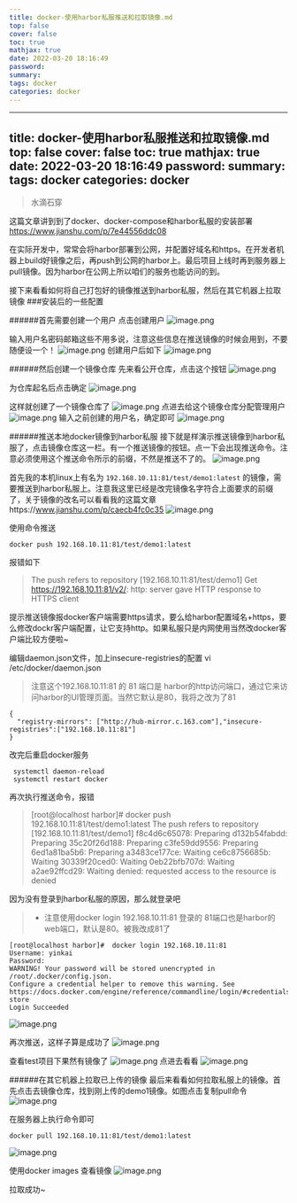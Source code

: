 ```yaml
---
title: docker-使用harbor私服推送和拉取镜像.md
top: false
cover: false
toc: true
mathjax: true
date: 2022-03-20 18:16:49
password:
summary:
tags: docker
categories: docker
---
```

---
title: docker-使用harbor私服推送和拉取镜像.md
top: false
cover: false
toc: true
mathjax: true
date: 2022-03-20 18:16:49
password:
summary:
tags: docker
categories: docker
---
>水滴石穿


这篇文章讲到到了docker、docker-compose和harbor私服的安装部署 https://www.jianshu.com/p/7e44556ddc08

在实际开发中，常常会将harbor部署到公网，并配置好域名和https。在开发者机器上build好镜像之后，再push到公网的harbor上。最后项目上线时再到服务器上pull镜像。因为harbor在公网上所以咱们的服务也能访问的到。


接下来看看如何将自己打包好的镜像推送到harbor私服，然后在其它机器上拉取镜像
###安装后的一些配置

######首先需要创建一个用户
点击创建用户
![image.png](https://upload-images.jianshu.io/upload_images/13965490-674946d00961c082.png?imageMogr2/auto-orient/strip%7CimageView2/2/w/1240)



输入用户名密码邮箱这些不用多说，注意这些信息在推送镜像的时候会用到，不要随便设一个！
![image.png](https://upload-images.jianshu.io/upload_images/13965490-0d4651f86a8f6a69.png?imageMogr2/auto-orient/strip%7CimageView2/2/w/1240)
创建用户后如下
![image.png](https://upload-images.jianshu.io/upload_images/13965490-40335c776fe40510.png?imageMogr2/auto-orient/strip%7CimageView2/2/w/1240)


######然后创建一个镜像仓库
先来看公开仓库，点击这个按钮
![image.png](https://upload-images.jianshu.io/upload_images/13965490-10c35ca9d1317afd.png?imageMogr2/auto-orient/strip%7CimageView2/2/w/1240)

为仓库起名后点击确定
![image.png](https://upload-images.jianshu.io/upload_images/13965490-aaf0aaa9bf5b6de3.png?imageMogr2/auto-orient/strip%7CimageView2/2/w/1240)

这样就创建了一个镜像仓库了
![image.png](https://upload-images.jianshu.io/upload_images/13965490-134706342664c70d.png?imageMogr2/auto-orient/strip%7CimageView2/2/w/1240)
点进去给这个镜像仓库分配管理用户
![image.png](https://upload-images.jianshu.io/upload_images/13965490-d431d2c37bcab475.png?imageMogr2/auto-orient/strip%7CimageView2/2/w/1240)
输入之前创建的用户名，确定即可
![image.png](https://upload-images.jianshu.io/upload_images/13965490-cc3ac23aa7965a2f.png?imageMogr2/auto-orient/strip%7CimageView2/2/w/1240)


######推送本地docker镜像到harbor私服
接下就是样演示推送镜像到harbor私服了，点击镜像仓库这一栏。有一个推送镜像的按钮。点一下会出现推送命令。注意必须使用这个推送命令所示的前缀，不然是推送不了的。
![image.png](https://upload-images.jianshu.io/upload_images/13965490-7a37d30e00b93c58.png?imageMogr2/auto-orient/strip%7CimageView2/2/w/1240)


首先我的本机linux上有名为 `192.168.10.11:81/test/demo1:latest`  的镜像，需要推送到harbor私服上。注意我这里已经是改完镜像名字符合上面要求的前缀了，关于镜像的改名可以看看我的这篇文章https://www.jianshu.com/p/caecb4fc0c35
![image.png](https://upload-images.jianshu.io/upload_images/13965490-aa5bfa137a4ada45.png?imageMogr2/auto-orient/strip%7CimageView2/2/w/1240)



使用命令推送
~~~
docker push 192.168.10.11:81/test/demo1:latest
~~~
报错如下
>The push refers to repository [192.168.10.11:81/test/demo1]
Get https://192.168.10.11:81/v2/: http: server gave HTTP response to HTTPS client

提示推送镜像报docker客户端需要https请求，要么给harbor配置域名+https，要么修改dockr客户端配置，让它支持http。如果私服只是内网使用当然改docker客户端比较方便啦~

编辑daemon.json文件，加上insecure-registries的配置
vi /etc/docker/daemon.json

>注意这个192.168.10.11:81 的 81 端口是 harbor的http访问端口，通过它来访问harbor的UI管理页面。当然它默认是80，我将之改为了81
~~~
{
  "registry-mirrors": ["http://hub-mirror.c.163.com"],"insecure-registries":["192.168.10.11:81"]
}

~~~

改完后重启docker服务
~~~
 systemctl daemon-reload
 systemctl restart docker

~~~

再次执行推送命令，报错
>[root@localhost harbor]# docker push 192.168.10.11:81/test/demo1:latest
The push refers to repository [192.168.10.11:81/test/demo1]
f8c4d6c65078: Preparing 
d132b54fabdd: Preparing 
35c20f26d188: Preparing 
c3fe59dd9556: Preparing 
6ed1a81ba5b6: Preparing 
a3483ce177ce: Waiting 
ce6c8756685b: Waiting 
30339f20ced0: Waiting 
0eb22bfb707d: Waiting 
a2ae92ffcd29: Waiting 
denied: requested access to the resource is denied

因为没有登录到harbor私服的原因，那么就登录吧
>- 注意使用docker login 192.168.10.11:81 登录的 81端口也是harbor的web端口，默认是80。被我改成81了
~~~
[root@localhost harbor]#  docker login 192.168.10.11:81
Username: yinkai
Password: 
WARNING! Your password will be stored unencrypted in /root/.docker/config.json.
Configure a credential helper to remove this warning. See
https://docs.docker.com/engine/reference/commandline/login/#credentials-store
Login Succeeded
~~~

![image.png](https://upload-images.jianshu.io/upload_images/13965490-5b8dbdadf34e6868.png?imageMogr2/auto-orient/strip%7CimageView2/2/w/1240)


再次推送，这样子算是成功了
![image.png](https://upload-images.jianshu.io/upload_images/13965490-fb1d341fecab4a81.png?imageMogr2/auto-orient/strip%7CimageView2/2/w/1240)

查看test项目下果然有镜像了
![image.png](https://upload-images.jianshu.io/upload_images/13965490-9874508f88d36fd9.png?imageMogr2/auto-orient/strip%7CimageView2/2/w/1240)
点进去看看
![image.png](https://upload-images.jianshu.io/upload_images/13965490-7ce77ef08d5df537.png?imageMogr2/auto-orient/strip%7CimageView2/2/w/1240)

######在其它机器上拉取已上传的镜像
最后来看看如何拉取私服上的镜像。首先点击去镜像仓库，找到刚上传的demo1镜像。如图点击复制pull命令
![image.png](https://upload-images.jianshu.io/upload_images/13965490-d7e7a1650c57ad59.png?imageMogr2/auto-orient/strip%7CimageView2/2/w/1240)

在服务器上执行命令即可
~~~
docker pull 192.168.10.11:81/test/demo1:latest
~~~
![image.png](https://upload-images.jianshu.io/upload_images/13965490-42c8ed78550078c0.png?imageMogr2/auto-orient/strip%7CimageView2/2/w/1240)

使用docker images 查看镜像
![image.png](https://upload-images.jianshu.io/upload_images/13965490-d26cd8bd6d780452.png?imageMogr2/auto-orient/strip%7CimageView2/2/w/1240)

拉取成功~
